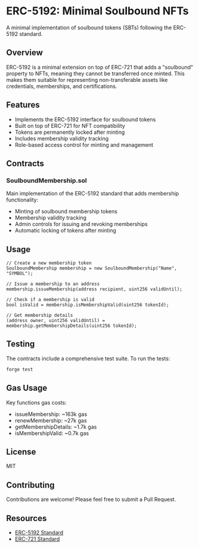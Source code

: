 # ERC-5192: Minimal Soulbound NFTs

A minimal implementation of soulbound tokens (SBTs) following the ERC-5192 standard.

## Overview

ERC-5192 is a minimal extension on top of ERC-721 that adds a "soulbound" property to NFTs, meaning they cannot be transferred once minted. This makes them suitable for representing non-transferable assets like credentials, memberships, and certifications.

## Features

- Implements the ERC-5192 interface for soulbound tokens
- Built on top of ERC-721 for NFT compatibility 
- Tokens are permanently locked after minting
- Includes membership validity tracking
- Role-based access control for minting and management

## Contracts

### SoulboundMembership.sol

Main implementation of the ERC-5192 standard that adds membership functionality:

- Minting of soulbound membership tokens
- Membership validity tracking
- Admin controls for issuing and revoking memberships
- Automatic locking of tokens after minting

## Usage

```solidity
// Create a new membership token
SoulboundMembership membership = new SoulboundMembership("Name", "SYMBOL");

// Issue a membership to an address
membership.issueMembership(address recipient, uint256 validUntil);

// Check if a membership is valid
bool isValid = membership.isMembershipValid(uint256 tokenId);

// Get membership details
(address owner, uint256 validUntil) = membership.getMembershipDetails(uint256 tokenId);
```

## Testing

The contracts include a comprehensive test suite. To run the tests:

```bash
forge test
```

## Gas Usage

Key functions gas costs:

- issueMembership: ~163k gas
- renewMembership: ~27k gas  
- getMembershipDetails: ~1.7k gas
- isMembershipValid: ~0.7k gas

## License

MIT

## Contributing

Contributions are welcome! Please feel free to submit a Pull Request.

## Resources

- [ERC-5192 Standard](https://eips.ethereum.org/EIPS/eip-5192)
- [ERC-721 Standard](https://eips.ethereum.org/EIPS/eip-721)
